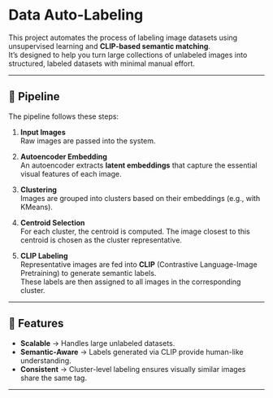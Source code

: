 # Data Auto-Labeling

This project automates the process of labeling image datasets using unsupervised learning and **CLIP-based semantic matching**.  
It’s designed to help you turn large collections of unlabeled images into structured, labeled datasets with minimal manual effort.  

---

## 📌 Pipeline

The pipeline follows these steps:

1. **Input Images**  
   Raw images are passed into the system.  

2. **Autoencoder Embedding**  
   An autoencoder extracts **latent embeddings** that capture the essential visual features of each image.  

3. **Clustering**  
   Images are grouped into clusters based on their embeddings (e.g., with KMeans).  

4. **Centroid Selection**  
   For each cluster, the centroid is computed. The image closest to this centroid is chosen as the cluster representative.  

5. **CLIP Labeling**  
   Representative images are fed into **CLIP** (Contrastive Language-Image Pretraining) to generate semantic labels.  
   These labels are then assigned to all images in the corresponding cluster.  

---

## 🔑 Features
- **Scalable** → Handles large unlabeled datasets.  
- **Semantic-Aware** → Labels generated via CLIP provide human-like understanding.  
- **Consistent** → Cluster-level labeling ensures visually similar images share the same tag.  

---

